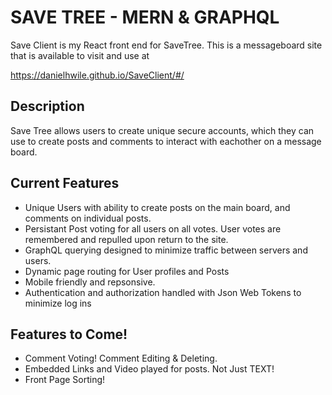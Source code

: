 # SAVE TREE - MERN & GRAPHQL

Save Client is my React front end for SaveTree. This is a messageboard site that is available to visit and use at

https://danielhwile.github.io/SaveClient/#/

## Description

Save Tree allows users to create unique secure accounts, which they can use to create posts and comments to interact with eachother on a message board.

## Current Features

- Unique Users with ability to create posts on the main board, and comments on individual posts.
- Persistant Post voting for all users on all votes. User votes are remembered and repulled upon return to the site.
- GraphQL querying designed to minimize traffic between servers and users.
- Dynamic page routing for User profiles and Posts
- Mobile friendly and repsonsive.
- Authentication and authorization handled with Json Web Tokens to minimize log ins

## Features to Come!

- Comment Voting! Comment Editing & Deleting.
- Embedded Links and Video played for posts. Not Just TEXT!
- Front Page Sorting!
